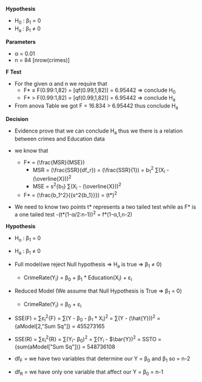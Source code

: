 **Hypothesis**

-   H<sub>0</sub> : &beta;<sub>1</sub> = 0
-   H<sub>a</sub> : &beta;<sub>1</sub> &ne; 0

**Parameters**

-   &alpha; = 0.01
-   n = 84 [nrow(crimes)]

**F Test**

-   For the given &alpha; and n we require that
    -   F\* &le; F(0.99:1,82) = [qf(0.99,1,82)] = 6.95442 => conclude H<sub>0</sub>
    -   F\* > F(0.99:1,82) = [qf(0.99,1,82)] = 6.95442 => conclude H<sub>a</sub>
-   From anova Table we got F = 16.834 > 6.95442 thus conclude H<sub>a</sub>

**Decision**

-   Evidence prove that we can conclude H<sub>a</sub> thus we there is a relation between crimes and Education data

-   we know that
    -   F\* = \(\frac{MSR}{MSE}\)
        -   MSR = \(\frac{SSR}{df_r}\) = \(\frac{SSR}{1}\) = b<sub>1</sub><sup>2</sup> &sum;(X<sub>i</sub> - \(\overline{X}\))<sup>2</sup>
        -   MSE = s<sup>2</sup>{b<sub>1</sub>} &sum;(X<sub>i</sub> - \(\overline{X}\))<sup>2</sup>
    -   F\* = \(\frac{b_1^2}{{s^2{b_1}}}\) = (t\*)<sup>2</sup>

-   We need to know two points t\* represents a two tailed test while as F\* is a one tailed test
    -(t\*(1-&alpha;/2:n-1))<sup>2</sup> = f\*(1-&alpha;,1,n-2)

**Hypothesis**

-   H<sub>o</sub> : &beta;<sub>1</sub> = 0
-   H<sub>a</sub> : &beta;<sub>1</sub> &ne; 0

-   Full model(we reject Null hypothesis => H<sub>a</sub> is true => &beta;<sub>1</sub> &ne; 0)
    -   CrimeRate(Y<sub>i</sub>) = &beta;<sub>0</sub> + &beta;<sub>1</sub> \* Education(X<sub>i</sub>) + &epsilon;<sub>i</sub>
-   Reduced Model (We assume that Null Hypothesis is True => &beta;<sub>1</sub> = 0)
    -   CrimeRate(Y<sub>i</sub>) = &beta;<sub>0</sub> + &epsilon;<sub>i</sub>

-   SSE(F) = &sum;&epsilon;<sub>i</sub><sup>2</sup>{F} = &sum;(Y - &beta;<sub>0</sub> - &beta;<sub>1</sub> \* X<sub>i</sub>)<sup>2</sup> = &sum;(Y - \(\hat{Y}\))<sup>2</sup> = {aModel[2,"Sum Sq"]} = 455273165

-   SSE(R) = &sum;&epsilon;<sub>i</sub><sup>2</sup>{R} = &sum;(Y<sub>i</sub>- &beta;<sub>0</sub>)<sup>2</sup> = &sum;(Y<sub>i</sub> - $\bar{Y})<sup>2</sup> = SSTO = {sum(aModel["Sum Sq"])} = 548736108

-   df<sub>F</sub> = we have two variables that determine our Y = &beta;<sub>0</sub> and &beta;<sub>1</sub> so =  n-2

-   df<sub>R</sub> = we have only one variable that affect our Y = &beta;<sub>0</sub> = n-1
